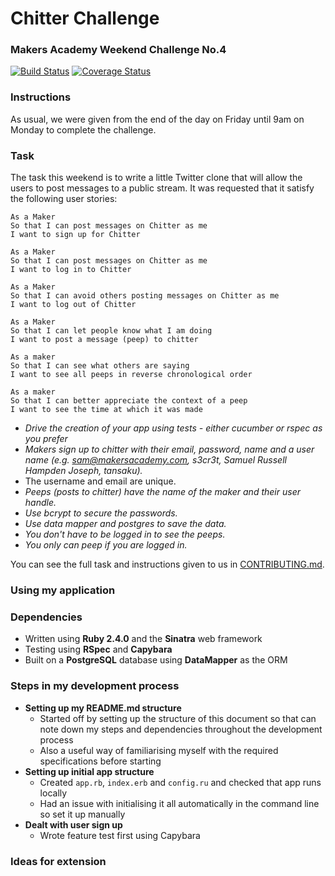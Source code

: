 # Chitter Challenge
### Makers Academy Weekend Challenge No.4

[![Build Status](https://travis-ci.org/KatHicks/chitter-challenge.svg?branch=master)](https://travis-ci.org/KatHicks/chitter-challenge) [![Coverage Status](https://coveralls.io/repos/github/KatHicks/chitter-challenge/badge.svg?branch=master)](https://coveralls.io/github/KatHicks/chitter-challenge?branch=master)

### Instructions

As usual, we were given from the end of the day on Friday until 9am on Monday to complete the challenge.

### Task

The task this weekend is to write a little Twitter clone that will allow the users to post messages to a public stream. It was requested that it satisfy the following user stories:

```
As a Maker
So that I can post messages on Chitter as me
I want to sign up for Chitter

As a Maker
So that I can post messages on Chitter as me
I want to log in to Chitter

As a Maker
So that I can avoid others posting messages on Chitter as me
I want to log out of Chitter

As a Maker
So that I can let people know what I am doing  
I want to post a message (peep) to chitter

As a maker
So that I can see what others are saying  
I want to see all peeps in reverse chronological order

As a maker
So that I can better appreciate the context of a peep
I want to see the time at which it was made
```

* _Drive the creation of your app using tests - either cucumber or rspec as you prefer_
* _Makers sign up to chitter with their email, password, name and a user name (e.g. sam@makersacademy.com, s3cr3t, Samuel Russell Hampden Joseph, tansaku)._
* The username and email are unique.
* _Peeps (posts to chitter) have the name of the maker and their user handle._
* _Use bcrypt to secure the passwords._
* _Use data mapper and postgres to save the data._
* _You don't have to be logged in to see the peeps._
* _You only can peep if you are logged in._

You can see the full task and instructions given to us in [CONTRIBUTING.md](chitter-challenge/CONTRIBUTING.md).

### Using my application

### Dependencies

* Written using **Ruby 2.4.0** and the **Sinatra** web framework
* Testing using **RSpec** and **Capybara**
* Built on a **PostgreSQL** database using **DataMapper** as the ORM

### Steps in my development process

* **Setting up my README.md structure**
  * Started off by setting up the structure of this document so that can note down my steps and dependencies throughout the development process
  * Also a useful way of familiarising myself with the required specifications before starting
* **Setting up initial app structure**
  * Created `app.rb`, `index.erb` and `config.ru` and checked that app runs locally
  * Had an issue with initialising it all automatically in the command line so set it up manually
* **Dealt with user sign up**
  * Wrote feature test first using Capybara

### Ideas for extension
